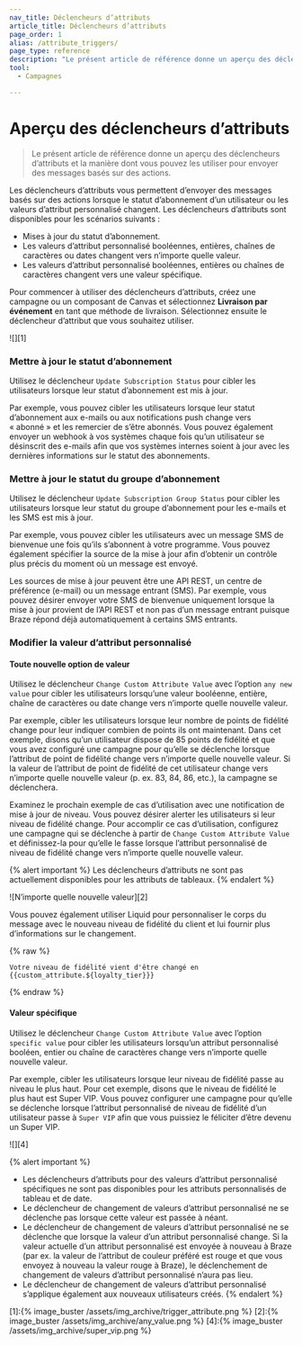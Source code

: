 ```yaml
---
nav_title: Déclencheurs d’attributs
article_title: Déclencheurs d’attributs
page_order: 1
alias: /attribute_triggers/
page_type: reference
description: "Le présent article de référence donne un aperçu des déclencheurs d’attributs et la manière dont vous pouvez les utiliser pour envoyer des messages basés sur des actions aux utilisateurs."
tool:
  - Campagnes

---
```


# Aperçu des déclencheurs d’attributs

> Le présent article de référence donne un aperçu des déclencheurs d’attributs et la manière dont vous pouvez les utiliser pour envoyer des messages basés sur des actions.

Les déclencheurs d’attributs vous permettent d’envoyer des messages basés sur des actions lorsque le statut d’abonnement d’un utilisateur ou les valeurs d’attribut personnalisé changent. Les déclencheurs d’attributs sont disponibles pour les scénarios suivants :

- Mises à jour du statut d’abonnement.
- Les valeurs d’attribut personnalisé booléennes, entières, chaînes de caractères ou dates changent vers n’importe quelle valeur.
- Les valeurs d’attribut personnalisé booléennes, entières ou chaînes de caractères changent vers une valeur spécifique.

Pour commencer à utiliser des déclencheurs d’attributs, créez une campagne ou un composant de Canvas et sélectionnez **Livraison par événement** en tant que méthode de livraison. Sélectionnez ensuite le déclencheur d’attribut que vous souhaitez utiliser.

![][1]

### Mettre à jour le statut d’abonnement

Utilisez le déclencheur `Update Subscription Status` pour cibler les utilisateurs lorsque leur statut d’abonnement est mis à jour. 

Par exemple, vous pouvez cibler les utilisateurs lorsque leur statut d’abonnement aux e-mails ou aux notifications push change vers « abonné » et les remercier de s’être abonnés. Vous pouvez également envoyer un webhook à vos systèmes chaque fois qu’un utilisateur se désinscrit des e-mails afin que vos systèmes internes soient à jour avec les dernières informations sur le statut des abonnements.

### Mettre à jour le statut du groupe d’abonnement

Utilisez le déclencheur `Update Subscription Group Status` pour cibler les utilisateurs lorsque leur statut du groupe d’abonnement pour les e-mails et les SMS est mis à jour. 

Par exemple, vous pouvez cibler les utilisateurs avec un message SMS de bienvenue une fois qu’ils s’abonnent à votre programme. Vous pouvez également spécifier la source de la mise à jour afin d’obtenir un contrôle plus précis du moment où un message est envoyé. 

Les sources de mise à jour peuvent être une API REST, un centre de préférence (e-mail) ou un message entrant (SMS). Par exemple, vous pouvez désirer envoyer votre SMS de bienvenue uniquement lorsque la mise à jour provient de l’API REST et non pas d’un message entrant puisque Braze répond déjà automatiquement à certains SMS entrants.

### Modifier la valeur d’attribut personnalisé

#### Toute nouvelle option de valeur

Utilisez le déclencheur `Change Custom Attribute Value` avec l’option `any new value` pour cibler les utilisateurs lorsqu’une valeur booléenne, entière, chaîne de caractères ou date change vers n’importe quelle nouvelle valeur.

Par exemple, cibler les utilisateurs lorsque leur nombre de points de fidélité change pour leur indiquer combien de points ils ont maintenant. Dans cet exemple, disons qu’un utilisateur dispose de 85 points de fidélité et que vous avez configuré une campagne pour qu’elle se déclenche lorsque l’attribut de point de fidélité change vers n’importe quelle nouvelle valeur. Si la valeur de l’attribut de point de fidélité de cet utilisateur change vers n’importe quelle nouvelle valeur (p. ex. 83, 84, 86, etc.), la campagne se déclenchera.

Examinez le prochain exemple de cas d’utilisation avec une notification de mise à jour de niveau. Vous pouvez désirer alerter les utilisateurs si leur niveau de fidélité change. Pour accomplir ce cas d’utilisation, configurez une campagne qui se déclenche à partir de `Change Custom Attribute Value` et définissez-la pour qu’elle le fasse lorsque l’attribut personnalisé de niveau de fidélité change vers n’importe quelle nouvelle valeur.

{% alert important %}
Les déclencheurs d’attributs ne sont pas actuellement disponibles pour les attributs de tableaux.
{% endalert %}

![N’importe quelle nouvelle valeur][2]

Vous pouvez également utiliser Liquid pour personnaliser le corps du message avec le nouveau niveau de fidélité du client et lui fournir plus d’informations sur le changement.

{% raw %}
```liquid
Votre niveau de fidélité vient d'être changé en {{custom_attribute.${loyalty_tier}}}
```
{% endraw %}


#### Valeur spécifique

Utilisez le déclencheur `Change Custom Attribute Value` avec l’option `specific value` pour cibler les utilisateurs lorsqu’un attribut personnalisé booléen, entier ou chaîne de caractères change vers n’importe quelle nouvelle valeur. 

Par exemple, cibler les utilisateurs lorsque leur niveau de fidélité passe au niveau le plus haut. Pour cet exemple, disons que le niveau de fidélité le plus haut est Super VIP. Vous pouvez configurer une campagne pour qu’elle se déclenche lorsque l’attribut personnalisé de niveau de fidélité d’un utilisateur passe à `Super VIP` afin que vous puissiez le féliciter d’être devenu un Super VIP.

![][4]

{% alert important %}
- Les déclencheurs d’attributs pour des valeurs d’attribut personnalisé spécifiques ne sont pas disponibles pour les attributs personnalisés de tableau et de date.
- Le déclencheur de changement de valeurs d’attribut personnalisé ne se déclenche pas lorsque cette valeur est passée à néant.  
- Le déclencheur de changement de valeurs d’attribut personnalisé ne se déclenche que lorsque la valeur d’un attribut personnalisé change. Si la valeur actuelle d’un attribut personnalisé est envoyée à nouveau à Braze (par ex. la valeur de l’attribut de couleur préféré est rouge et que vous envoyez à nouveau la valeur rouge à Braze), le déclenchement de changement de valeurs d’attribut personnalisé n’aura pas lieu.
- Le déclencheur de changement de valeurs d’attribut personnalisé s’applique également aux nouveaux utilisateurs créés. 
{% endalert %}



[1]:{% image_buster /assets/img_archive/trigger_attribute.png %}
[2]:{% image_buster /assets/img_archive/any_value.png %}
[4]:{% image_buster /assets/img_archive/super_vip.png %}

